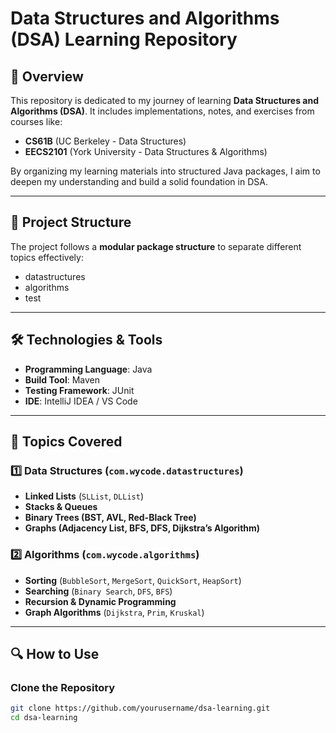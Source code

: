 # Data Structures and Algorithms (DSA) Learning Repository

## 📌 Overview
This repository is dedicated to my journey of learning **Data Structures and Algorithms (DSA)**. It includes implementations, notes, and exercises from courses like:

- **CS61B** (UC Berkeley - Data Structures)
- **EECS2101** (York University - Data Structures & Algorithms)

By organizing my learning materials into structured Java packages, I aim to deepen my understanding and build a solid foundation in DSA.

---

## 📂 Project Structure
The project follows a **modular package structure** to separate different topics effectively:  

- datastructures
- algorithms
- test

---

## 🛠️ Technologies & Tools
- **Programming Language**: Java
- **Build Tool**: Maven
- **Testing Framework**: JUnit
- **IDE**: IntelliJ IDEA / VS Code

---

## 🚀 Topics Covered

### **1️⃣ Data Structures (`com.wycode.datastructures`)**
- **Linked Lists** (`SLList`, `DLList`)
- **Stacks & Queues**
- **Binary Trees (BST, AVL, Red-Black Tree)**
- **Graphs (Adjacency List, BFS, DFS, Dijkstra’s Algorithm)**

### **2️⃣ Algorithms (`com.wycode.algorithms`)**
- **Sorting** (`BubbleSort`, `MergeSort`, `QuickSort`, `HeapSort`)
- **Searching** (`Binary Search`, `DFS`, `BFS`)
- **Recursion & Dynamic Programming**
- **Graph Algorithms** (`Dijkstra`, `Prim`, `Kruskal`)



---

## 🔍 How to Use

### **Clone the Repository**
```sh
git clone https://github.com/yourusername/dsa-learning.git
cd dsa-learning
